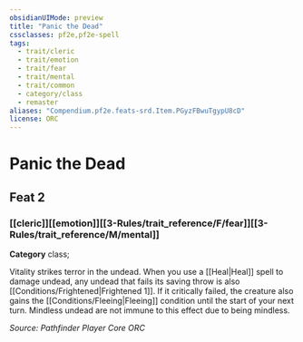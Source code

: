 ```yaml
---
obsidianUIMode: preview
title: "Panic the Dead"
cssclasses: pf2e,pf2e-spell
tags:
  - trait/cleric
  - trait/emotion
  - trait/fear
  - trait/mental
  - trait/common
  - category/class
  - remaster
aliases: "Compendium.pf2e.feats-srd.Item.PGyzFBwuTgypU8cD"
license: ORC
---
```

# Panic the Dead
## Feat 2
### [[cleric]][[emotion]][[3-Rules/trait_reference/F/fear]][[3-Rules/trait_reference/M/mental]]

**Category** class; 




Vitality strikes terror in the undead. When you use a [[Heal|Heal]] spell to damage undead, any undead that fails its saving throw is also [[Conditions/Frightened|Frightened 1]]. If it critically failed, the creature also gains the [[Conditions/Fleeing|Fleeing]] condition until the start of your next turn. Mindless undead are not immune to this effect due to being mindless.

*Source: Pathfinder Player Core*
*ORC*